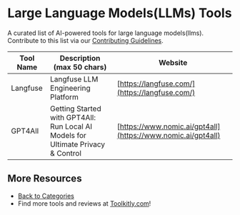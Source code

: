 # Large Language Models(LLMs) Tools

A curated list of AI-powered tools for large language models(llms). Contribute to this list via our [Contributing Guidelines](../CONTRIBUTING.md).

| Tool Name | Description (max 50 chars) | Website |
|-----------|----------------------------|---------|
| Langfuse | Langfuse LLM Engineering Platform | [https://langfuse.com/](https://langfuse.com/) |
| GPT4All | Getting Started with GPT4All: Run Local AI Models for Ultimate Privacy & Control | [https://www.nomic.ai/gpt4all](https://www.nomic.ai/gpt4all) |

## More Resources
- [Back to Categories](https://github.com/ToolkitlyAI/awesome-ai-tools/blob/master/README.md)
- Find more tools and reviews at [Toolkitly.com](https://toolkitly.com)!
